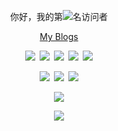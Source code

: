 <p align="center">你好，我的第<a><img src="https://profile-counter.glitch.me/lemonorangeapple/count.svg" /></a>名访问者</p>

<p align="center"><a href="http://imjcj.eu.org">My Blogs</a></p>
<p></p>
<p align="center"><a><img src="https://img.shields.io/badge/HTML5-E34F26?logo=html5&logoColor=white" /></a>&ensp;<a><img src="https://img.shields.io/badge/C%2B%2B-00599C?logo=c%2B%2B&logoColor=white" /></a>&ensp;<a><img src="https://img.shields.io/badge/Flask-000000?logo=flask&logoColor=white" /></a>&ensp;<a><img src="https://img.shields.io/badge/Bootstrap-563D7C?logo=bootstrap&logoColor=white" /></a>&ensp;<a><img src="https://img.shields.io/badge/Markdown-000000?logo=markdown&logoColor=white" /></a></p>

<p align="center"><a><img src="https://img.shields.io/badge/Cloudflare-F38020?logo=Cloudflare&logoColor=white" /></a>&ensp;<a><img src="https://img.shields.io/badge/Vercel-000000?logo=vercel&logoColor=white" /></a>&ensp;<a><img src="https://img.shields.io/badge/Redis-%23DD0031.svg?logo=redis&logoColor=white" /></a></a></p>

<p align="center"><a><img src="https://github-readme-stats.vercel.app/api/?username=lemonorangeapple&show_icons=true" /></a></p>

<p align="center"><a><img src="https://github-readme-stats.vercel.app/api/top-langs/?username=lemonorangeapple&layout=compact" /></a></p>
